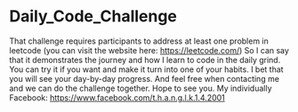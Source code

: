 # Daily_Code_Challenge
That challenge requires participants to address at least one problem in leetcode (you can visit the website here: https://leetcode.com/) So I can say that it demonstrates the journey and how I learn to code in the daily grind. You can try it if you want and make it turn into one of your habits. I bet that you will see your day-by-day progress.
And feel free when contacting me and we can do the challenge together. Hope to see you.
My individually Facebook: https://www.facebook.com/t.h.a.n.g.l.k.1.4.2001
